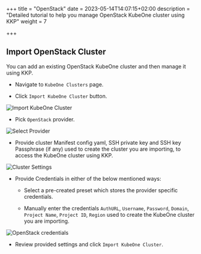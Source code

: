 +++
title = "OpenStack"
date = 2023-05-14T14:07:15+02:00
description = "Detailed tutorial to help you manage OpenStack KubeOne cluster using KKP"
weight = 7

+++

## Import OpenStack Cluster

You can add an existing OpenStack KubeOne cluster and then manage it using KKP.

- Navigate to `KubeOne Clusters` page.

- Click `Import KubeOne Cluster` button.

![Import KubeOne Cluster](/img/kubermatic/main/tutorials/kubeone_clusters/cluster_list_empty.png "Import KubeOne Cluster")

- Pick `OpenStack` provider.

![Select Provider](/img/kubermatic/main/tutorials/kubeone_clusters/import_kubeone_cluster.png "Select Provider")

- Provide cluster Manifest config yaml, SSH private key and SSH key Passphrase (if any) used to create the cluster you are importing, to access the KubeOne cluster using KKP.

![Cluster Settings](/img/kubermatic/main/tutorials/kubeone_clusters/cluster_settings_step.png "Cluster Settings")

- Provide Credentials in either of the below mentioned ways:
    - Select a pre-created preset which stores the provider specific credentials.

    - Manually enter the credentials `AuthURL`, `Username`, `Password`, `Domain`, `Project Name`, `Project ID`, `Region` used to create the KubeOne cluster you are importing.


![OpenStack credentials](/img/kubermatic/main/tutorials/kubeone_clusters/openstack_credentials_step.png "OpenStack credentials")

- Review provided settings and click `Import KubeOne Cluster`.
